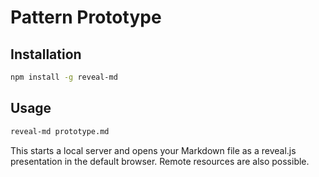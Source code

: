 # Pattern Prototype

## Installation

``` bash
npm install -g reveal-md
```

## Usage

``` bash
reveal-md prototype.md
```

This starts a local server and opens your Markdown file as a reveal.js presentation in the default browser. Remote resources are also possible.
